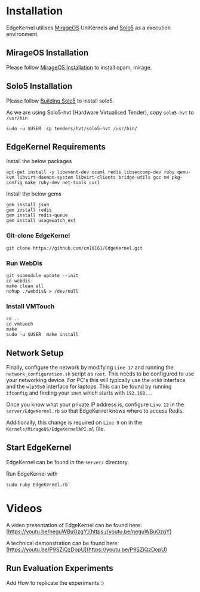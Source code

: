 # Installation

EdgeKernel utilises [MirageOS](https://mirage.io/) UniKernels and [Solo5](https://github.com/Solo5/solo5) as a execution environment.

## MirageOS Installation

Please follow [MirageOS Installation](https://mirage.io/wiki/install) to install opam, mirage.

## Solo5 Installation

Please follow [Building Solo5](https://github.com/Solo5/solo5/blob/master/docs/building.md#building-solo5) to install solo5.

As we are using Solo5-hvt (Hardware Virtualised Tender), copy `solo5-hvt` to `/usr/bin`

```
sudo -u $USER  cp tenders/hvt/solo5-hvt /usr/bin/
```

## EdgeKernel Requirements

Install the below packages

```
apt-get install -y libevent-dev ocaml redis libseccomp-dev ruby qemu-kvm libvirt-daemon-system libvirt-clients bridge-utils gcc m4 pkg-config make ruby-dev net-tools curl
```

Install the below gems

```
gem install json
gem install redis
gem install redis-queue
gem install usagewatch_ext
```

### Git-clone EdgeKernel

```
git clone https://github.com/cm16161/EdgeKernel.git
```

### Run WebDis
```
git submodule update --init
cd webdis
make clean all
nohup ./webdis& > /dev/null
```

### Install VMTouch
```
cd ..
cd vmtouch
make
sudo -u $USER  make install
```

## Network Setup

Finally, configure the network by modifying `Line 17` and running the `network_configuration.sh` script as `root`.
This needs to be configured to use your networking device. For PC's this will typically use the `eth0` interface and the `wlp59s0` interface for laptops. This can be found by running `ifconfig` and finding your `inet` which starts with `192.168..`.

Once you know what your private IP address is, configure `Line 12` in the `server/EdgeKernel.rb` so that EdgeKernel knows where to access Redis. 

Additionally, this change is required on `Line 9` on in the `Kernels/MirageOS/EdgeKernelAPI.ml` file.

## Start EdgeKernel

EdgeKernel can be found in the `server/` directory.

Run EdgeKernel with 

```shell
sudo ruby EdgeKernel.rb`
```

# Videos

A video presentation of EdgeKernel can be found here: [https://youtu.be/neguWBuOzgY](https://youtu.be/neguWBuOzgY)

A technical demonstration can be found here: [https://youtu.be/P9SZiQzDopU](https://youtu.be/P9SZiQzDopU)

## Run Evaluation Experiments

Add How to replicate the experiments :)
